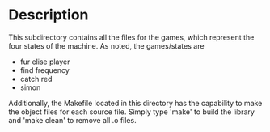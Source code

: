 # Description

This subdirectory contains all the files for the games, which represent the
four states of the machine. As noted, the games/states are

* fur elise player
* find frequency
* catch red
* simon

Additionally, the Makefile located in this directory has the capability to
make the object files for each source file. Simply type 'make' to build the
library and 'make clean' to remove all .o files.
